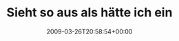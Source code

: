 ---
retweeted: false
source: <a href="http://twitter.com" rel="nofollow">Twitter Web Client</a>
entities:
  hashtags:
  - text: samsung
    indices:
    - '95'
    - '103'
  - text: raid
    indices:
    - '104'
    - '109'
  symbols: []
  user_mentions: []
  urls: []
display_text_range:
- '0'
- '109'
favorite_count: '0'
id_str: '1396774615'
truncated: false
retweet_count: '0'
id: '1396774615'
created_at: Thu Mar 26 20:58:54 +0000 2009
favorited: false
full_text: 'Sieht so aus als hätte ich ein kleines Daten-Problem, wenn die Platte
  nich bald mal anspringt. #samsung #raid'
lang: de
tags:
- samsung
- raid
- pesos:twitter
date: '2009-03-26T20:58:54+00:00'
src: https://twitter.com/bascht/status/1396774615
original_url: https://twitter.com/bascht/status/1396774615
type: twitter_tweet
text: 'Sieht so aus als hätte ich ein kleines Daten-Problem, wenn die Platte nich
  bald mal anspringt. #samsung #raid'
title: 'Sieht so aus als hätte ich ein '

---